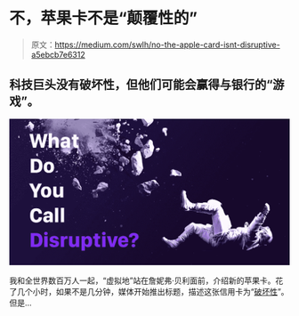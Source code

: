 # 不，苹果卡不是“颠覆性的”

> 原文：<https://medium.com/swlh/no-the-apple-card-isnt-disruptive-a5ebcb7e6312>

## 科技巨头没有破坏性，但他们可能会赢得与银行的“游戏”。

![](img/2d9ea4521c7c3dc1f0c07594540616ee.png)

我和全世界数百万人一起，“虚拟地”站在詹妮弗·贝利面前，介绍新的苹果卡。花了几个小时，如果不是几分钟，媒体开始推出标题，描述这张信用卡为“[破坏性](https://irishtechnews.ie/how-apple-card-can-disrupt-the-decades-old-credit-card-industry/)”。但是…
